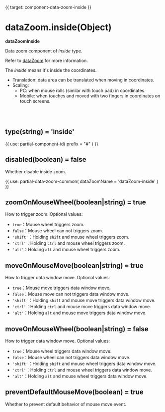 
{{ target: component-data-zoom-inside }}

# dataZoom.inside(Object)

**dataZoomInside**

Data zoom component of *inside* type.

Refer to [dataZoom](~dataZoom) for more information.

The *inside* means it's inside the coordinates.

+ Translation: data area can be translated when moving in coordinates.
+ Scaling:
    + PC: when mouse rolls (similar with touch pad) in coordinates.
    + Mobile: when touches and moved with two fingers in coordinates on touch screens.

<br>
<br>

## type(string) = 'inside'

{{ use: partial-component-id(
    prefix = "#"
) }}

## disabled(boolean) = false

<ExampleUIControlBoolean />

Whether disable inside zoom.

{{ use: partial-data-zoom-common(
    dataZoomName = 'dataZoom-inside'
) }}

## zoomOnMouseWheel(boolean|string) = true

<ExampleUIControlEnum options="true,false,shift,ctrl,alt" default="true" />

How to trigger zoom. Optional values:

+ `true`：Mouse wheel triggers zoom.
+ `false`：Mouse wheel can not triggers zoom.
+ `'shift'`：Holding `shift` and mouse wheel triggers zoom.
+ `'ctrl'`：Holding `ctrl` and mouse wheel triggers zoom.
+ `'alt'`：Holding `alt` and mouse wheel triggers zoom.

## moveOnMouseMove(boolean|string) = true

<ExampleUIControlEnum options="true,false,shift,ctrl,alt" default="true" />

How to trigger data window move. Optional values:

+ `true`：Mouse move triggers data window move.
+ `false`：Mouse move can not triggers data window move.
+ `'shift'`：Holding `shift` and mouse move triggers data window move.
+ `'ctrl'`：Holding `ctrl` and mouse move triggers data window move.
+ `'alt'`：Holding `alt` and mouse move triggers data window move.

## moveOnMouseWheel(boolean|string) = false

<ExampleUIControlEnum options="true,false,shift,ctrl,alt" default="true" />

How to trigger data window move. Optional values:

+ `true`：Mouse wheel triggers data window move.
+ `false`：Mouse wheel can not triggers data window move.
+ `'shift'`：Holding `shift` and mouse wheel triggers data window move.
+ `'ctrl'`：Holding `ctrl` and mouse wheel triggers data window move.
+ `'alt'`：Holding `alt` and mouse wheel triggers data window move.

## preventDefaultMouseMove(boolean) = true

<ExampleUIControlBoolean default="true" />

Whether to prevent default behavior of mouse move event.

